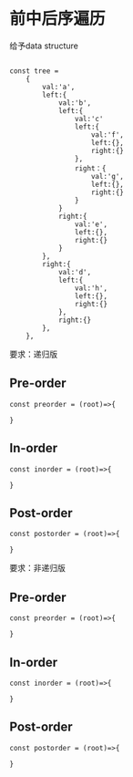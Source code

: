 # 前中后序遍历

给予data structure 
```

const tree = 
    {
        val:'a', 
        left:{
            val:'b', 
            left:{
                val:'c'
                left:{
                    val:'f',
                    left:{}, 
                    right:{}
                }, 
                right：{
                    val:'g',
                    left:{},
                    right:{}
                }
            }
            right:{
                val:'e',
                left:{}, 
                right:{}
            }
        }, 
        right:{
            val:'d',
            left:{
                val:'h',
                left:{}, 
                right:{}
            }, 
            right:{}
        }, 
    }, 

```

要求：递归版
## Pre-order 
```
const preorder = (root)=>{
  
}
```
## In-order 
```
const inorder = (root)=>{

}
```
## Post-order 
```
const postorder = (root)=>{
    
}
```
要求：非递归版
## Pre-order 
```
const preorder = (root)=>{
  
}
```
## In-order 
```
const inorder = (root)=>{

}
```
## Post-order 
```
const postorder = (root)=>{
    
}
```
